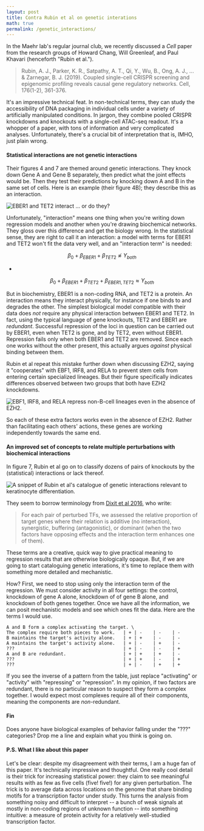 ```yaml
---
layout: post
title: Contra Rubin et al on genetic interations 
math: true
permalink: /genetic_interactions/
---
```


In the Maehr lab's regular journal club, we recently discussed a *Cell* paper from the research groups of Howard Chang, Will Greenleaf, and Paul Khavari (henceforth "Rubin et al.").

> Rubin, A. J., Parker, K. R., Satpathy, A. T., Qi, Y., Wu, B., Ong, A. J., ... & Zarnegar, B. J. (2019). Coupled single-cell CRISPR screening and epigenomic profiling reveals causal gene regulatory networks. Cell, 176(1-2), 361-376.

It's an impressive technical feat. In non-technical terms, they can study the accessibility of DNA packaging in individual cells under a variety of artificially manipulated conditions. In jargon, they combine pooled CRISPR knockdowns and knockouts with a single-cell ATAC-seq readout. It's a whopper of a paper, with tons of information and very complicated analyses. Unfortunately, there's a crucial bit of interpretation that is, IMHO, just plain wrong. 

#### Statistical interactions are not genetic interactions

Their figures 4 and 7 are themed around genetic interactions. They knock down Gene A and Gene B separately, then predict what the joint effects would be. Then they test their predictions by knocking down A and B in the same set of cells. Here is an example (their figure 4B); they describe this as an interaction. 

![EBER1 and TET2 interact ... or do they?](https://ekernf01.github.io/images/interaction_example.png)

Unfortunately, "interaction" means one thing when you're writing down regression models and another when you're drawing biochemical networks. They gloss over this difference and get the biology wrong. In the statistical sense, they are right to call it an interaction: a model with terms for EBER1 and TET2 won't fit the data very well, and an "interaction term" is needed:

$$\beta_0 + \beta_{EBER1} + \beta_{TET2} \not\approx Y_{both}$$

-

$$\beta_0 + \beta_{EBER1} + \beta_{TET2} + \beta_{EBER1, TET2} \approx Y_{both}$$

But in biochemistry, EBER1 is a non-coding RNA, and TET2 is a protein. An interaction means they interact physically, for instance if one binds to and degrades the other. The simplest biological model compatible with their data does *not* require any physical interaction between EBER1 and TET2. In fact, using the typical language of gene knockouts, TET2 and EBER1 are *redundant*. Successful repression of the loci in question can be carried out by EBER1, even when TET2 is gone, and by TET2, even without EBER1. Repression fails only when both EBER1 and TET2 are removed. Since each one works without the other present, this actually argues *against* physical binding between them.

Rubin et al repeat this mistake further down when discussing EZH2, saying it "cooperates" with EBF1, IRF8, and RELA to prevent stem cells from entering certain specialized lineages. But their figure specifically indicates differences observed between two groups that both have EZH2 knockdowns.

![EBF1, IRF8, and RELA repress non-B-cell lineages even in the absence of EZH2.](https://ekernf01.github.io/images/interaction_example_EZH2.png)

So each of these extra factors works even in the absence of EZH2. Rather than facilitating each others' actions, these genes are working independently towards the same end.

#### An improved set of concepts to relate multiple perturbations with biochemical interactions

In figure 7, Rubin et al go on to classify dozens of pairs of knockouts by the (statistical) interactions or lack thereof. 

![A snippet of Rubin et al's catalogue of genetic interactions relevant to keratinocyte differentiation.](https://ekernf01.github.io/images/genetic_interaction_keratinocytes.png)

They seem to borrow terminology from [Dixit et al 2016](https://www.cell.com/cell/fulltext/S0092-8674(16)31610-5?_returnURL=https%3A%2F%2Flinkinghub.elsevier.com%2Fretrieve%2Fpii%2FS0092867416316105%3Fshowall%3Dtrue), who write:

> For each pair of perturbed TFs, we assessed the relative proportion of target genes where their relation is additive (no interaction), synergistic, buffering (antagonistic), or dominant (when the two factors have opposing effects and the interaction term enhances one of them).

These terms are a creative, quick way to give practical meaning to regression results that are otherwise biologically opaque. But, if we are going to start cataloguing genetic interations, it's time to replace them with something more detailed and mechanistic. 

How? First, we need to stop using only the interaction term of the regression. We must consider activity in all four settings: the control, knockdown of gene A alone, knockdown of of gene B alone, and knockdown of both genes together. Once we have all the information, we can posit mechanistic models and see which ones fit the data. Here are the terms I would use.

    A and B form a complex activating the target. \
    The complex require both pieces to work.   | + | -    | -    | -
    B maintains the target's activity alone.   | + | +    | -    | -
    A maintains the target's activity alone.   | + | -    | +    | -
    ???                                        | + | -    | -    | +
    A and B are redundant.                     | + | +    | +    | -
    ???                                        | + | +    | -    | +
    ???                                        | + | -    | +    | +

If you see the inverse of a pattern from the table, just replace "activating" or "activity" with "repressing" or "repression". In my opinion, if two factors are redundant, there is no particular reason to suspect they form a complex together. I would expect most complexes require all of their components, meaning the components are *non*-redundant.

#### Fin

Does anyone have biological examples of behavior falling under the "???" categories? Drop me a line and explain what you think is going on.

#### P.S. What I like about this paper

Let's be clear: despite my disagreement with their terms, I am a huge fan of this paper. It's technically impressive and thoughtful. One really cool detail is their trick for increasing statistical power: they claim to see meaningful results with as few as five cells (five! five!) for any given perturbation. The trick is to average data across locations on the genome that share binding motifs for a transcription factor under study. This turns the analysis from something noisy and difficult to interpret -- a bunch of weak signals at mostly in non-coding regions of unknown function -- into something intuitive: a measure of protein activity for a relatively well-studied transcription factor.